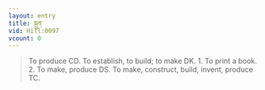 ```yaml
---
layout: entry
title: སྐྲུན་
vid: Hill:0097
vcount: 0
---
```

> To produce CD\. To establish, to build; to make DK\. 1\. To print a book\. 2\. To make, produce DS\. To make, construct, build, invent, produce TC\.


